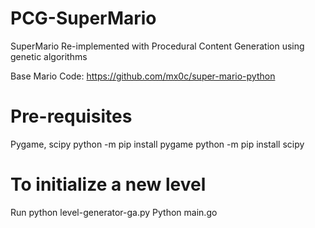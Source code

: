 
# PCG-SuperMario
SuperMario Re-implemented with Procedural Content Generation using genetic algorithms

Base Mario Code: https://github.com/mx0c/super-mario-python

# Pre-requisites 
Pygame, scipy
  python -m pip install pygame
  python -m pip install scipy

# To initialize a new level
Run 
python level-generator-ga.py
Python main.go
  
  
